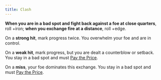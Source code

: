 ```yaml
---
title: Clash
---
```


**When you are in a bad spot and fight back against a foe at close quarters**, roll +iron; **when you exchange fire at a distance**, roll +edge.

On a **strong hit**, mark progress twice. You overwhelm your foe and are in control.

On a **weak hit**, mark progress, but you are dealt a counterblow or setback. You stay in a bad spot and must [Pay the Price](/moves/fate/pay_the_price).

On a **miss**, your foe dominates this exchange. You stay in a bad spot and must [Pay the Price](/moves/fate/pay_the_price).
